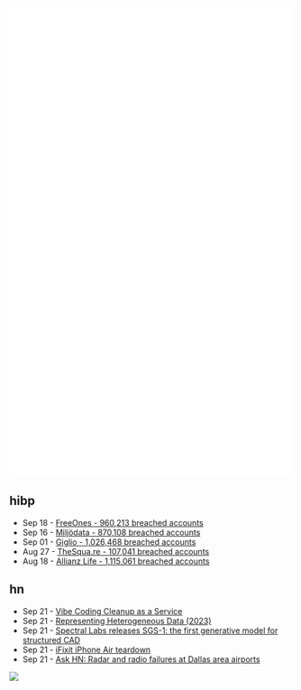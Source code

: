 ![Metrics](https://raw.githubusercontent.com/phixion/phixion/master/metrics.svg)

## hibp

<!--
for https://github.com/phixion/phixion/blob/main/.github/workflows/feeds.yml
-->
<!--START_SECTION:haveibeenpwnd-->
- Sep 18 - [FreeOnes - 960,213 breached accounts](https://haveibeenpwned.com/Breach/FreeOnes)
- Sep 16 - [Miljödata - 870,108 breached accounts](https://haveibeenpwned.com/Breach/Miljodata)
- Sep 01 - [Giglio - 1,026,468 breached accounts](https://haveibeenpwned.com/Breach/Giglio)
- Aug 27 - [TheSqua.re - 107,041 breached accounts](https://haveibeenpwned.com/Breach/TheSquare)
- Aug 18 - [Allianz Life - 1,115,061 breached accounts](https://haveibeenpwned.com/Breach/AllianzLife)
<!--END_SECTION:haveibeenpwnd-->

## hn

<!--
for https://github.com/phixion/phixion/blob/main/.github/workflows/feeds.yml
-->
<!--START_SECTION:hn-->
- Sep 21 - [Vibe Coding Cleanup as a Service](https://donado.co/en/articles/2025-09-16-vibe-coding-cleanup-as-a-service/)
- Sep 21 - [Representing Heterogeneous Data (2023)](https://journal.stuffwithstuff.com/2023/08/04/representing-heterogeneous-data/)
- Sep 21 - [Spectral Labs releases SGS-1: the first generative model for structured CAD](https://www.spectrallabs.ai/research/SGS-1)
- Sep 21 - [iFixit iPhone Air teardown](https://www.ifixit.com/News/113171/iphone-air-teardown)
- Sep 21 - [Ask HN: Radar and radio failures at Dallas area airports](https://news.ycombinator.com/item?id=45319496)
<!--END_SECTION:hn-->

<!--
for https://yhype.me
-->
![](https://hit.yhype.me/github/profile?user_id=13013670)
